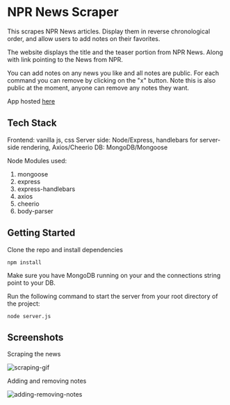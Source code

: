 # NPR News Scraper

This scrapes NPR News articles. Display them in reverse chronological order, and allow users to add notes on their favorites. 

The website displays the title and the teaser portion from NPR News. Along with link pointing to the News from NPR.

You can add notes on any news you like and all notes are public. For each command you can remove by clicking on the "x" button. Note this is also public at the moment, anyone can remove any notes they want.

App hosted [here](https://sab-newsscrapter.herokuapp.com)

## Tech Stack
Frontend: vanilla js, css
Server side: Node/Express, handlebars for server-side rendering, Axios/Cheerio
DB: MongoDB/Mongoose

Node Modules used:
1.  mongoose
2.  express
3.  express-handlebars
4.  axios
5.  cheerio
6.  body-parser



## Getting Started
Clone the repo and install dependencies

```
npm install
```
Make sure you have MongoDB running on your and the connections string point to your DB.

Run the following command to start the server from your root directory of the project:
```
node server.js
```

## Screenshots

Scraping the news

![scraping-gif](./scraping.gif)

Adding and removing notes

![adding-removing-notes](./adding-removing-notes.gif)
